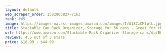 ```yaml
---
layout: default 
﻿web_scraper_order: 1582906827-7163
rank: #45
image: https://images-na.ssl-images-amazon.com/images/I/A187zCMtplL.jpg
title: Stackable Can Rack Organizer, Storage for 36 cans - Great for the Pantry Shelf, Kitchen Cabinet or…
url: https://www.amazon.com/Stackable-Rack-Organizer-Storage-cans/dp/B01N4AN1AZ/ref=zg_mw_hi_45?_encoding=UTF8&psc=1&refRID=A6V7PFP7K69AZRGH710E
reviews: 4.5 out of 5 stars
price: $18.99 - $44.99
---
```


